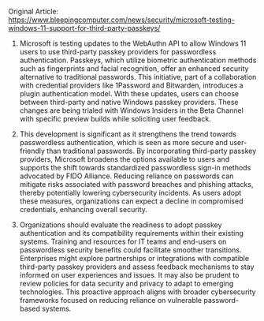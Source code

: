 Original Article: https://www.bleepingcomputer.com/news/security/microsoft-testing-windows-11-support-for-third-party-passkeys/

1) Microsoft is testing updates to the WebAuthn API to allow Windows 11 users to use third-party passkey providers for passwordless authentication. Passkeys, which utilize biometric authentication methods such as fingerprints and facial recognition, offer an enhanced security alternative to traditional passwords. This initiative, part of a collaboration with credential providers like 1Password and Bitwarden, introduces a plugin authentication model. With these updates, users can choose between third-party and native Windows passkey providers. These changes are being trialed with Windows Insiders in the Beta Channel with specific preview builds while soliciting user feedback.

2) This development is significant as it strengthens the trend towards passwordless authentication, which is seen as more secure and user-friendly than traditional passwords. By incorporating third-party passkey providers, Microsoft broadens the options available to users and supports the shift towards standardized passwordless sign-in methods advocated by FIDO Alliance. Reducing reliance on passwords can mitigate risks associated with password breaches and phishing attacks, thereby potentially lowering cybersecurity incidents. As users adopt these measures, organizations can expect a decline in compromised credentials, enhancing overall security.

3) Organizations should evaluate the readiness to adopt passkey authentication and its compatibility requirements within their existing systems. Training and resources for IT teams and end-users on passwordless security benefits could facilitate smoother transitions. Enterprises might explore partnerships or integrations with compatible third-party passkey providers and assess feedback mechanisms to stay informed on user experiences and issues. It may also be prudent to review policies for data security and privacy to adapt to emerging technologies. This proactive approach aligns with broader cybersecurity frameworks focused on reducing reliance on vulnerable password-based systems.